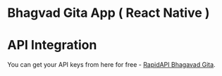 # Bhagvad Gita App ( React Native )

# API Integration

You can get your API keys from here for free - [RapidAPI Bhagavad Gita](https://rapidapi.com/bhagavad-gita-bhagavad-gita-default/api/bhagavad-gita3/playground/apiendpoint_01f756ff-a6ee-421e-bf25-1882974c4857).

 

